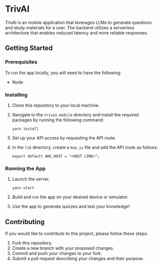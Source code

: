 # TrivAI

TrivAI is an mobile application that leverages LLMs to generate questions and study materials for a user. The backend utilizes a serverless architecture that enables reduced latency and more reliable responses.

## Getting Started

### Prerequisites

To run the app locally, you will need to have the following:

- Node

### Installing

1. Clone this repository to your local machine.
2. Navigate to the `trivai-mobile` directory and install the required packages by running the following command:

      ```yarn install```


3. Set up your API access by requesting the API route.
4. In the `lib` directory, create a `key.js` file and add the API route as follows:

    ```export default AWS_HOST = "<HOST LINK>";```


### Running the App

1. Launch the server.

    ```yarn start```

2. Build and run the app on your desired device or simulator.
3. Use the app to generate quizzes and test your knowledge!

## Contributing

If you would like to contribute to this project, please follow these steps:

1. Fork this repository.
2. Create a new branch with your proposed changes.
3. Commit and push your changes to your fork.
4. Submit a pull request describing your changes and their purpose.








